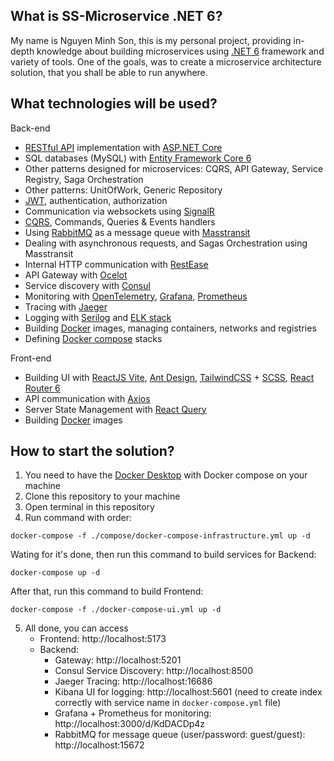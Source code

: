 **What is SS-Microservice .NET 6?**
----------------
My name is Nguyen Minh Son, this is my personal project, providing in-depth knowledge about building microservices using [.NET 6](https://www.microsoft.com/net/learn/get-started-with-dotnet-tutorial) framework and variety of tools. One of the goals, was to create a microservice architecture solution, that you shall be able to run anywhere. 

**What technologies will be used?**
----------------
Back-end
- [RESTful API](https://www.restapitutorial.com) implementation with [ASP.NET Core](https://docs.microsoft.com/en-us/aspnet/core/?view=aspnetcore-2.1)
- SQL databases (MySQL) with [Entity Framework Core 6](https://learn.microsoft.com/en-us/ef/core/)
- Other patterns designed for microservices: CQRS, API Gateway, Service Registry, Saga Orchestration
- Other patterns: UnitOfWork, Generic Repository
- [JWT](https://jwt.io), authentication, authorization
- Communication via websockets using [SignalR](https://docs.microsoft.com/en-us/aspnet/core/signalr/?view=aspnetcore-2.1)
- [CQRS](https://martinfowler.com/bliki/CQRS.html), Commands, Queries & Events handlers
- Using [RabbitMQ](https://www.rabbitmq.com) as a message queue with [Masstransit](https://masstransit.io/)
- Dealing with asynchronous requests, and Sagas Orchestration using Masstransit
- Internal HTTP communication with [RestEase](https://github.com/canton7/RestEase)
- API Gateway with [Ocelot](https://ocelot.readthedocs.io/en/latest/introduction/gettingstarted.html)
- Service discovery with [Consul](https://www.consul.io)
- Monitoring with [OpenTelemetry](https://opentelemetry.io/), [Grafana](https://grafana.com), [Prometheus](https://prometheus.io)
- Tracing with [Jaeger](https://www.jaegertracing.io)
- Logging with [Serilog](https://serilog.net) and [ELK stack](https://www.elastic.co/elk-stack)
- Building [Docker](https://www.docker.com) images, managing containers, networks and registries
- Defining [Docker compose](https://docs.docker.com/compose) stacks

Front-end
- Building UI with [ReactJS Vite](https://vitejs.dev/guide/), [Ant Design](https://ant.design/), [TailwindCSS](https://tailwindcss.com/) + [SCSS](https://sass-lang.com/), [React Router 6](https://reactrouter.com/en/main)
- API communication with [Axios](https://github.com/axios/axios)
- Server State Management with [React Query](https://tanstack.com/query/v3/)
- Building [Docker](https://www.docker.com) images

**How to start the solution?**
----------------

1. You need to have the [Docker Desktop](https://www.docker.com/products/docker-desktop/) with Docker compose on your machine
2. Clone this repository to your machine
3. Open terminal in this repository
4. Run command with order:
```docker
docker-compose -f ./compose/docker-compose-infrastructure.yml up -d
```

Wating for it's done, then run this command to build services for Backend:
```docker
docker-compose up -d
```

After that, run this command to build Frontend:
```docker
docker-compose -f ./docker-compose-ui.yml up -d
```
5. All done, you can access
   - Frontend: http://localhost:5173
   - Backend:
     - Gateway: http://localhost:5201
     - Consul Service Discovery: http://localhost:8500
     - Jaeger Tracing: http://localhost:16686
     - Kibana UI for logging: http://localhost:5601 (need to create index correctly with service name in `docker-compose.yml` file)
     - Grafana + Prometheus for monitoring: http://localhost:3000/d/KdDACDp4z
     - RabbitMQ for message queue (user/password: guest/guest): http://localhost:15672 
